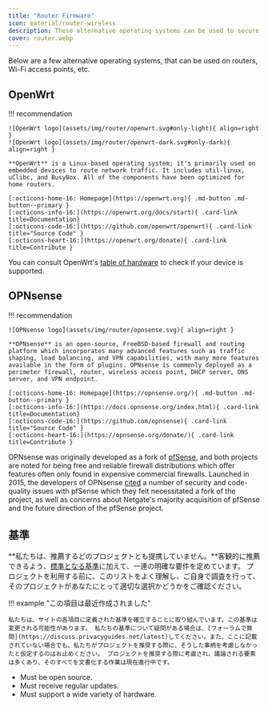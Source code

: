 ```yaml
---
title: "Router Firmware"
icon: material/router-wireless
description: These alternative operating systems can be used to secure your router or Wi-Fi access point.
cover: router.webp
---
```


Below are a few alternative operating systems, that can be used on routers, Wi-Fi access points, etc.

## OpenWrt

!!! recommendation

    ![OpenWrt logo](assets/img/router/openwrt.svg#only-light){ align=right }
    ![OpenWrt logo](assets/img/router/openwrt-dark.svg#only-dark){ align=right }
    
    **OpenWrt** is a Linux-based operating system; it's primarily used on embedded devices to route network traffic. It includes util-linux, uClibc, and BusyBox. All of the components have been optimized for home routers.
    
    [:octicons-home-16: Homepage](https://openwrt.org){ .md-button .md-button--primary }
    [:octicons-info-16:](https://openwrt.org/docs/start){ .card-link title=Documentation}
    [:octicons-code-16:](https://github.com/openwrt/openwrt){ .card-link title="Source Code" }
    [:octicons-heart-16:](https://openwrt.org/donate){ .card-link title=Contribute }

You can consult OpenWrt's [table of hardware](https://openwrt.org/toh/start) to check if your device is supported.

## OPNsense

!!! recommendation

    ![OPNsense logo](assets/img/router/opnsense.svg){ align=right }
    
    **OPNsense** is an open-source, FreeBSD-based firewall and routing platform which incorporates many advanced features such as traffic shaping, load balancing, and VPN capabilities, with many more features available in the form of plugins. OPNsense is commonly deployed as a perimeter firewall, router, wireless access point, DHCP server, DNS server, and VPN endpoint.
    
    [:octicons-home-16: Homepage](https://opnsense.org/){ .md-button .md-button--primary }
    [:octicons-info-16:](https://docs.opnsense.org/index.html){ .card-link title=Documentation}
    [:octicons-code-16:](https://github.com/opnsense){ .card-link title="Source Code" }
    [:octicons-heart-16:](https://opnsense.org/donate/){ .card-link title=Contribute }

OPNsense was originally developed as a fork of [pfSense](https://en.wikipedia.org/wiki/PfSense), and both projects are noted for being free and reliable firewall distributions which offer features often only found in expensive commercial firewalls. Launched in 2015, the developers of OPNsense [cited](https://docs.opnsense.org/history/thefork.html) a number of security and code-quality issues with pfSense which they felt necessitated a fork of the project, as well as concerns about Netgate's majority acquisition of pfSense and the future direction of the pfSense project.

## 基準

**私たちは、推薦するどのプロジェクトとも提携していません。**客観的に推薦できるよう、[標準となる基準](about/criteria.md)に加えて、一連の明確な要件を定めています。 プロジェクトを利用する前に、このリストをよく理解し、ご自身で調査を行って、そのプロジェクトがあなたにとって適切な選択かどうかをご確認ください。

!!! example "この項目は最近作成されました"

    私たちは、サイトの各項目に定義された基準を確立することに取り組んでいます。この基準は変更される可能性があります。 私たちの基準について疑問がある場合は、[フォーラムで質問](https://discuss.privacyguides.net/latest)してください。また、ここに記載されていない場合でも、私たちがプロジェクトを推奨する際に、そうした事柄を考慮しなかったと仮定するのはお止めください。 プロジェクトを推奨する際に考慮され、議論される要素は多くあり、そのすべてを文書化する作業は現在進行中です。

- Must be open source.
- Must receive regular updates.
- Must support a wide variety of hardware.
